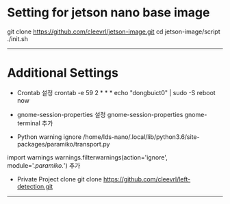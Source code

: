 # Setting for jetson nano base image

git clone https://github.com/cleevrl/jetson-image.git
cd jetson-image/script
./init.sh

---

# Additional Settings

* Crontab 설정
crontab -e
59 2 * * * echo "dongbuict0" | sudo -S reboot now

* gnome-session-properties 설정
gnome-session-properties
gnome-terminal 추가

* Python warning ignore
/home/lds-nano/.local/lib/python3.6/site-packages/paramiko/transport.py

import warnings
warnings.filterwarnings(action='ignore', module='.*paramiko.*') 추가

* Private Project clone
git clone https://github.com/cleevrl/left-detection.git

---